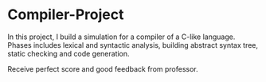 # Compiler-Project

In this project, I build a simulation for a compiler of a C-like language. Phases includes lexical and syntactic analysis, building abstract syntax tree, static checking and code generation.

Receive perfect score and good feedback from professor.
